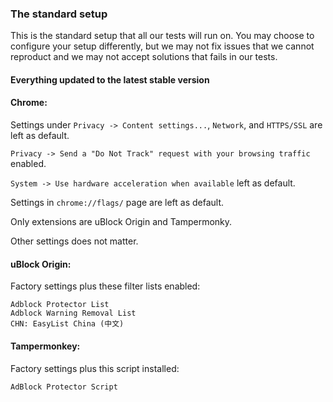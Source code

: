 ### The standard setup

This is the standard setup that all our tests will run on. You may choose to configure your setup differently, 
but we may not fix issues that we cannot reproduct and we may not accept solutions that fails in our tests. 

#### Everything updated to the latest stable version

#### Chrome: 

Settings under `Privacy -> Content settings...`, `Network`, and `HTTPS/SSL` are left as default. 

`Privacy -> Send a "Do Not Track" request with your browsing traffic` enabled. 

`System -> Use hardware acceleration when available` left as default. 

Settings in `chrome://flags/` page are left as default. 

Only extensions are uBlock Origin and Tampermonky. 

Other settings does not matter. 

#### uBlock Origin: 

Factory settings plus these filter lists enabled: 

```
Adblock Protector List
Adblock Warning Removal List
CHN: EasyList China (中文)
```

#### Tampermonkey: 

Factory settings plus this script installed: 

```
AdBlock Protector Script
```
